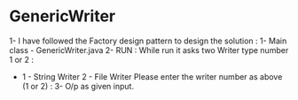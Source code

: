 # GenericWriter
1- I have followed the Factory design pattern to design the solution : 
1-  Main class  - GenericWriter.java 
2- RUN : While run it asks two Writer type number 1 or 2 :
 -  1 - String Writer
    2 - File Writer
    Please enter the writer number as above (1 or 2) :
3- O/p as given input.
